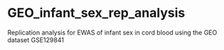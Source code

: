 # GEO_infant_sex_rep_analysis
Replication analysis for EWAS of infant sex in cord blood using the GEO dataset GSE129841
